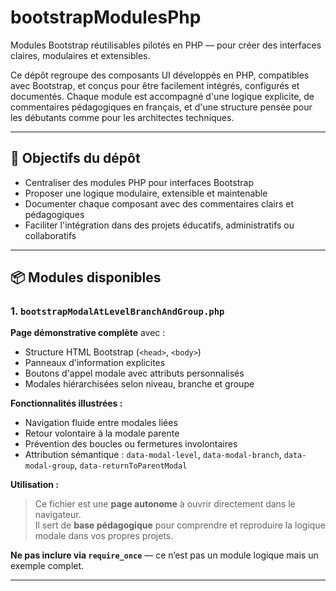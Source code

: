# bootstrapModulesPhp

Modules Bootstrap réutilisables pilotés en PHP — pour créer des interfaces claires, modulaires et extensibles.

Ce dépôt regroupe des composants UI développés en PHP, compatibles avec Bootstrap, et conçus pour être facilement intégrés, configurés et documentés. Chaque module est accompagné d'une logique explicite, de commentaires pédagogiques en français, et d'une structure pensée pour les débutants comme pour les architectes techniques.

---

## 🎯 Objectifs du dépôt

- Centraliser des modules PHP pour interfaces Bootstrap
- Proposer une logique modulaire, extensible et maintenable
- Documenter chaque composant avec des commentaires clairs et pédagogiques
- Faciliter l'intégration dans des projets éducatifs, administratifs ou collaboratifs

---

## 📦 Modules disponibles

### 1. `bootstrapModalAtLevelBranchAndGroup.php`

**Page démonstrative complète** avec :

- Structure HTML Bootstrap (`<head>`, `<body>`)
- Panneaux d'information explicites
- Boutons d'appel modale avec attributs personnalisés
- Modales hiérarchisées selon niveau, branche et groupe

**Fonctionnalités illustrées :**

- Navigation fluide entre modales liées
- Retour volontaire à la modale parente
- Prévention des boucles ou fermetures involontaires
- Attribution sémantique : `data-modal-level`, `data-modal-branch`, `data-modal-group`, `data-returnToParentModal`

**Utilisation :**

> Ce fichier est une **page autonome** à ouvrir directement dans le navigateur.  
> Il sert de **base pédagogique** pour comprendre et reproduire la logique modale dans vos propres projets.

**Ne pas inclure via `require_once`** — ce n’est pas un module logique mais un exemple complet.

---
